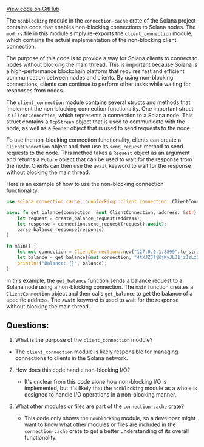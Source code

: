 [View code on GitHub](https://github.com/solana-labs/solana/blob/master/connection-cache/src/nonblocking/mod.rs)

The `nonblocking` module in the `connection-cache` crate of the Solana project contains code that enables non-blocking connections to Solana nodes. The `mod.rs` file in this module simply re-exports the `client_connection` module, which contains the actual implementation of the non-blocking client connection.

The purpose of this code is to provide a way for Solana clients to connect to nodes without blocking the main thread. This is important because Solana is a high-performance blockchain platform that requires fast and efficient communication between nodes and clients. By using non-blocking connections, clients can continue to perform other tasks while waiting for responses from nodes.

The `client_connection` module contains several structs and methods that implement the non-blocking connection functionality. One important struct is `ClientConnection`, which represents a connection to a Solana node. This struct contains a `TcpStream` object that is used to communicate with the node, as well as a `Sender` object that is used to send requests to the node.

To use the non-blocking connection functionality, clients can create a `ClientConnection` object and then use its `send_request` method to send requests to the node. This method takes a `Request` object as an argument and returns a `Future` object that can be used to wait for the response from the node. Clients can then use the `await` keyword to wait for the response without blocking the main thread.

Here is an example of how to use the non-blocking connection functionality:

```rust
use solana_connection_cache::nonblocking::client_connection::ClientConnection;

async fn get_balance(connection: &mut ClientConnection, address: &str) -> Result<u64, String> {
    let request = create_balance_request(address);
    let response = connection.send_request(request).await?;
    parse_balance_response(response)
}

fn main() {
    let mut connection = ClientConnection::new("127.0.0.1:8899".to_string());
    let balance = get_balance(&mut connection, "4tXJZJfjKjKvJLJ1jzJzLz1jzJzLz1jzJzLz1jzLz1jz").unwrap();
    println!("Balance: {}", balance);
}
```

In this example, the `get_balance` function sends a balance request to a Solana node using a non-blocking connection. The `main` function creates a `ClientConnection` object and then calls `get_balance` to get the balance of a specific address. The `await` keyword is used to wait for the response without blocking the main thread.
## Questions: 
 1. What is the purpose of the `client_connection` module?
   - The `client_connection` module is likely responsible for managing connections to clients in the Solana network.

2. How does this code handle non-blocking I/O?
   - It's unclear from this code alone how non-blocking I/O is implemented, but it's likely that the `nonblocking` module as a whole is designed to handle I/O operations in a non-blocking manner.

3. What other modules or files are part of the `connection-cache` crate?
   - This code only shows the `nonblocking` module, so a developer might want to know what other modules or files are included in the `connection-cache` crate to get a better understanding of its overall functionality.